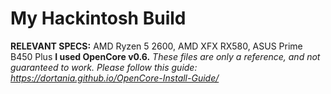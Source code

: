 # My Hackintosh Build

**RELEVANT SPECS:** AMD Ryzen 5 2600, AMD XFX RX580, ASUS Prime B450 Plus 
**I used OpenCore v0.6.** *These files are only a reference, and not guaranteed to work. Please follow this guide: https://dortania.github.io/OpenCore-Install-Guide/*
